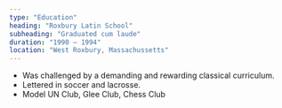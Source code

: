 ```yaml
---
type: "Education"
heading: "Roxbury Latin School"
subheading: "Graduated cum laude"
duration: "1990 – 1994"
location: "West Roxbury, Massachussetts"
---
```


* Was challenged by a demanding and rewarding classical curriculum.
* Lettered in soccer and lacrosse.
* Model UN Club, Glee Club, Chess Club